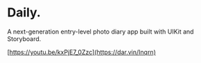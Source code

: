 # Daily.
A next-generation entry-level photo diary app built with UIKit and Storyboard.


[https://youtu.be/kxPjE7_0Zzc](https://dar.vin/Inqrn)
